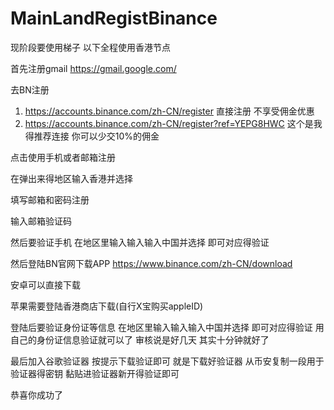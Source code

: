 # MainLandRegistBinance

现阶段要使用梯子  以下全程使用香港节点

首先注册gmail  https://gmail.google.com/

去BN注册  
1.   https://accounts.binance.com/zh-CN/register 直接注册  不享受佣金优惠
2.   https://accounts.binance.com/zh-CN/register?ref=YEPG8HWC 这个是我得推荐连接 你可以少交10%的佣金

点击使用手机或者邮箱注册

在弹出来得地区输入香港并选择

填写邮箱和密码注册

输入邮箱验证码

然后要验证手机 在地区里输入输入输入中国并选择 即可对应得验证

然后登陆BN官网下载APP https://www.binance.com/zh-CN/download

安卓可以直接下载 

苹果需要登陆香港商店下载(自行X宝购买appleID)

登陆后要验证身份证等信息 在地区里输入输入输入中国并选择 即可对应得验证 用自己的身份证信息验证就可以了  审核说是好几天 其实十分钟就好了

最后加入谷歌验证器 按提示下载验证即可 就是下载好验证器 从币安复制一段用于验证器得密钥 黏贴进验证器新开得验证即可

恭喜你成功了
